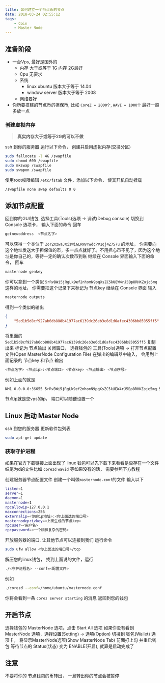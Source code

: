 ```yaml
---
title: 如何建立一个节点币的节点
date: 2018-03-24 02:55:12
tags:
    - Coin
    - Master Node
---
```


## 准备阶段

* 一台Vps, 最好是国外的
    - 内存 大于或等于 1G 内存 2G最好
    - Cpu 无要求
    - 系统 
        - linux ubuntu 版本大于等于 14.04
        - window server 版本大于等于 2008 
    - 网络要好
* 你所要搭建的节点币的担保币, 比如 `CoreZ = 2000个`, `WAVI = 1000个` 最好一般多放一点

###  创建虚拟内存
> **真实内存大于或等于2G的可以不做**

ssh 到你的服务器
运行以下命令， 创建并启用虚拟内存(交换分区)
```bash
sudo fallocate -l 4G /swapfile
sudo chmod 600 /swapfile
sudo mkswap /swapfile
sudo swapon /swapfile  
```
使用root权限编辑 `/etc/fstab` 文件，添加以下命令， 使其开机自动挂载
```bash
/swapfile none swap defaults 0 0
```

## 添加节点配置
回到你的GUI钱包, 选择工具(Tools)选项 -> 调试(Debug console) 切换到 Console 选项卡， 输入下面的命令 回车
```bash 
getnewaddress  <节点名字>
```
可以获得一个类似于 `ZorZXzwaJXizWiGLRWVYwdcPV1qj4Z757u` 的地址， 你需要向这个地址发送大于担保值的币，多一点点就好了。不用担心币不见了，因为这个地址是你自己的，等待一定的确认次数币到账
继续在 Console 界面输入下面的命令， 回车
```bash
masternode genkey
```
你可以拿到一个类似 `5rRvBWi5jRgLk9ef2nhomN9pqXsZC5kUEW4rJ5Bp8RHKZojc5mq` 这样的地址， 你需要把这个记录下来标记为 节点key
继续在 Console 界面 输入
```bash
masternode outputs
```
得到一个类似的输出
```json
{   
    "5ed1b5d8cf927ab6db888b41977ac6139dc26eb3e6d1d6afec4306bb85055ff5": "0", 
} 
```
将里面的 `5ed1b5d8cf927ab6db888b41977ac6139dc26eb3e6d1d6afec4306bb85055ff5` 复制出来 标记为 节点输出
关闭窗口， 选择钱包的 工具(Tools)选项 -> 打开节点配置文件(Open MasterNode Configuration File)
在弹出的编辑器中输入， 会用到上面记录的 节点key 和节点 输出
```bash
<节点名字> <节点ip>:<节点端口> <节点key> <节点输出> <节点序号>
```
例如上面的就是
```bash
NM1 0.0.0.0:36655 5rRvBWi5jRgLk9ef2nhomN9pqXsZC5kUEW4rJ5Bp8RHKZojc5mq 5ed1b5d8cf927ab6db888b41977ac6139dc26eb3e6d1d6afec4306bb85055ff5 0
```
节点ip就是您vps的ip， 端口可以随便设置一个

## Linux 启动 Master Node
ssh 到您的服务器
更新软件包列表
```bash
sudo apt-get update
```

### 获取守护进程
如果在官方下载链接上面出现了 linux 钱包可以先下载下来看看是否存在一个文件结尾为d的文件比如 `corezd` `wavid` 等如果没有的话， 需要参照下方教程

创建服务器节点配置文件
创建一个叫做`masternode.conf`的文件 输入以下
```bash
listen=1 
server=1 
daemon=1 
masternode=1
rpcallowip=127.0.0.1 
maxconnections=256 
externalip=<你的ip地址>:<你上面选的端口号> 
masternodeprivkey=<上面生成的节点key> 
rpcuser=<用户名> 
rpcpassword=<一个稍微复杂的密码> 
```
开放服务器的端口, 让其他节点可以连接到我们
运行命令
```bash
sudo ufw allow <你上面选的端口号>/tcp
```
解压您的linux钱包， 找到上面说的文件，运行
```bash
./<守护进程名> --conf=<配置文件>
```
例如
```bash
./corezd --conf=/home/ubuntu/masternode.conf
```
你将会看到一条 `corez server starting` 的消息
返回到您的钱包

## 开启节点
选择钱包的 MasterNode 选项，点击 Start All 选项
如果你没有看到 MasterNode 选项，选择设置(Setting) -> 选项(Option) 切换到 钱包(Wallet) 选项卡， 将显示MasterNode选项(Show MasterNode Tab) 前面打上勾 并重启钱包
等待节点的 Status(状态) 变为 ENABLE(开启), 就算是启动完成了


## 注意
不要将你的 节点钱包的币转出， 一旦转出你的节点会被暂停

